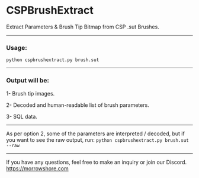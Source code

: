 # CSPBrushExtract
Extract Parameters &amp; Brush Tip Bitmap from CSP .sut Brushes.

---

### Usage:
```python cspbrushextract.py brush.sut```

---

### Output will be:

1- Brush tip images.

2- Decoded and human-readable list of brush parameters. 

3- SQL data.

---

As per option 2, some of the parameters are interpreted / decoded, but if you want to see the raw output, run:
```python cspbrushextract.py brush.sut --raw```

---

If you have any questions, feel free to make an inquiry or join our Discord.
https://morrowshore.com
